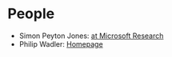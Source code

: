 # People

* Simon Peyton Jones: [at Microsoft Research](http://research.microsoft.com/Users/simonpj)
* Philip Wadler: [Homepage](http://homepages.inf.ed.ac.uk/wadler/)
